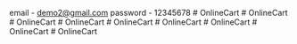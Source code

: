 email - demo2@gmail.com
password - 12345678
#   O n l i n e C a r t  
 #   O n l i n e C a r t  
 #   O n l i n e C a r t  
 #   O n l i n e C a r t  
 #   O n l i n e C a r t  
 #   O n l i n e C a r t  
 #   O n l i n e C a r t  
 #   O n l i n e C a r t  
 #   O n l i n e C a r t  
 